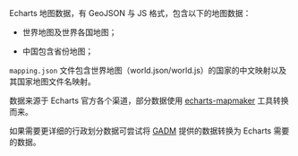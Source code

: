 Echarts 地图数据，有 GeoJSON 与 JS 格式，包含以下的地图数据：

- 世界地图及世界各国地图；

- 中国包含省份地图；


`mapping.json` 文件包含世界地图（world.json/world.js）的国家的中文映射以及其国家地图文件名映射。



数据来源于 Echarts 官方各个渠道，部分数据使用 [echarts-mapmaker](https://github.com/echarts-maps/echarts-mapmaker) 工具转换而来。


如果需要更详细的行政划分数据可尝试将 [GADM](https://gadm.org) 提供的数据转换为 Echarts 需要的数据。
